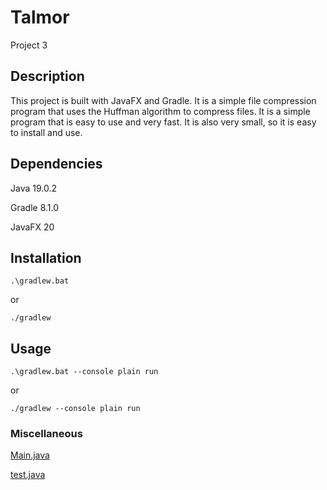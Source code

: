 # Talmor

Project 3

## Description

This project is built with JavaFX and Gradle. It is a simple file compression program that uses the Huffman algorithm to compress files. It is a simple program that is easy to use and very fast. It is also very small, so it is easy to install and use.

## Dependencies

Java 19.0.2

Gradle 8.1.0

JavaFX 20

## Installation

```.\gradlew.bat```

or

```./gradlew```

## Usage

```.\gradlew.bat --console plain run```

or

```./gradlew --console plain run```

### Miscellaneous

[Main.java](src/main/java/Main.java)

[test.java](src/test/java/test.java)
